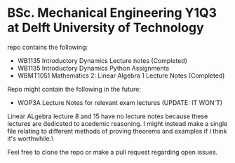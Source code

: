 # BSc. Mechanical Engineering Y1Q3 at Delft University of Technology

repo contains the following:
  - WB1135 Introductory Dynamics Lecture notes (Completed)
  - WB1135 Introductory Dynamics Python Assignments
  - WBMT1051 Mathematics 2: Linear Algebra 1 Lecture Notes (Completed)
  
Repo might contain the following in the future:
  - WOP3A Lecture Notes for relevant exam lectures (UPDATE: IT WON'T)
 

Linear ALgebra lecture 8 and 15 have no lecture notes because these lectures are dedicated to
acedemic reasoning. I might instead make a single file relating to different methods of proving theorems and 
examples if I think it's worthwhile.\

Feel free to clone the repo or make a pull request regarding open issues.
